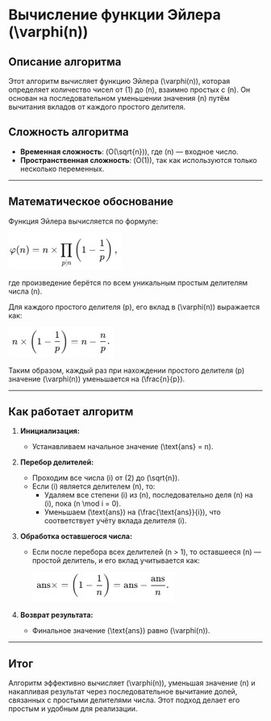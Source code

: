 # Вычисление функции Эйлера \(\varphi(n)\)

## Описание алгоритма

Этот алгоритм вычисляет функцию Эйлера \(\varphi(n)\), которая определяет количество чисел от \(1\) до \(n\), взаимно простых с \(n\). Он основан на последовательном уменьшении значения \(n\) путём вычитания вкладов от каждого простого делителя.

## Сложность алгоритма

- **Временная сложность**: \(O(\sqrt{n})\), где \(n\) — входное число.
- **Пространственная сложность**: \(O(1)\), так как используются только несколько переменных.

---

## Математическое обоснование

Функция Эйлера вычисляется по формуле:

![F.1](image.png)

где произведение берётся по всем уникальным простым делителям числа \(n\).

Для каждого простого делителя \(p\), его вклад в \(\varphi(n)\) выражается как:

![F.2](image-1.png)

Таким образом, каждый раз при нахождении простого делителя \(p\) значение \(\varphi(n)\) уменьшается на \(\frac{n}{p}\).

---

## Как работает алгоритм

1. **Инициализация:**
   - Устанавливаем начальное значение \(\text{ans} = n\).

2. **Перебор делителей:**
   - Проходим все числа \(i\) от \(2\) до \(\sqrt{n}\).
   - Если \(i\) является делителем \(n\), то:
     - Удаляем все степени \(i\) из \(n\), последовательно деля \(n\) на \(i\), пока \(n \mod i = 0\).
     - Уменьшаем \(\text{ans}\) на \(\frac{\text{ans}}{i}\), что соответствует учёту вклада делителя \(i\).

3. **Обработка оставшегося числа:**
   - Если после перебора всех делителей \(n > 1\), то оставшееся \(n\) — простой делитель, и его вклад учитывается как:

     ![F.3](image-2.png)

4. **Возврат результата:**
   - Финальное значение \(\text{ans}\) равно \(\varphi(n)\).

---

## Итог

Алгоритм эффективно вычисляет \(\varphi(n)\), уменьшая значение \(n\) и накапливая результат через последовательное вычитание долей, связанных с простыми делителями числа. Этот подход делает его простым и удобным для реализации.
